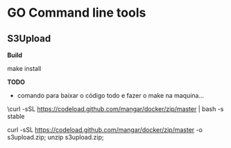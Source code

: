 # GO Command line tools


## S3Upload


__Build__

  make install



__TODO__

- comando para baixar o código todo e fazer o make na maquina...



\curl -sSL https://codeload.github.com/mangar/docker/zip/master | bash -s stable


curl -sSL https://codeload.github.com/mangar/docker/zip/master -o s3upload.zip; unzip s3upload.zip; 